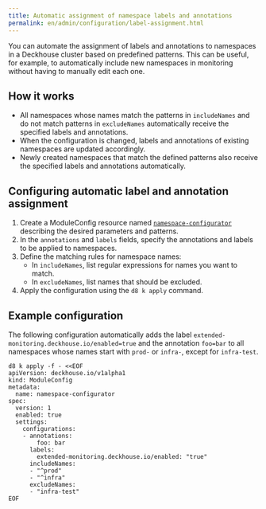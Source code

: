 ```yaml
---
title: Automatic assignment of namespace labels and annotations
permalink: en/admin/configuration/label-assignment.html
---
```


You can automate the assignment of labels and annotations to namespaces in a Deckhouse cluster
based on predefined patterns.
This can be useful, for example, to automatically include new namespaces in monitoring
without having to manually edit each one.

## How it works

- All namespaces whose names match the patterns in `includeNames` and do not match patterns in `excludeNames`
  automatically receive the specified labels and annotations.
- When the configuration is changed, labels and annotations of existing namespaces are updated accordingly.
- Newly created namespaces that match the defined patterns also receive the specified labels and annotations automatically.

## Configuring automatic label and annotation assignment

1. Create a ModuleConfig resource named [`namespace-configurator`](../../reference/mc/namespace-configurator)
   describing the desired parameters and patterns.
1. In the `annotations` and `labels` fields, specify the annotations and labels to be applied to namespaces.
1. Define the matching rules for namespace names:
   - In `includeNames`, list regular expressions for names you want to match.
   - In `excludeNames`, list names that should be excluded.
1. Apply the configuration using the `d8 k apply` command.

## Example configuration

The following configuration automatically adds the label `extended-monitoring.deckhouse.io/enabled=true`
and the annotation `foo=bar` to all namespaces whose names start with `prod-` or `infra-`, except for `infra-test`.

```shell
d8 k apply -f - <<EOF
apiVersion: deckhouse.io/v1alpha1
kind: ModuleConfig
metadata:
  name: namespace-configurator
spec:
  version: 1
  enabled: true
  settings:
    configurations:
    - annotations:
        foo: bar
      labels:
        extended-monitoring.deckhouse.io/enabled: "true"
      includeNames:
      - "^prod"
      - "^infra"
      excludeNames:
      - "infra-test"
EOF
```
